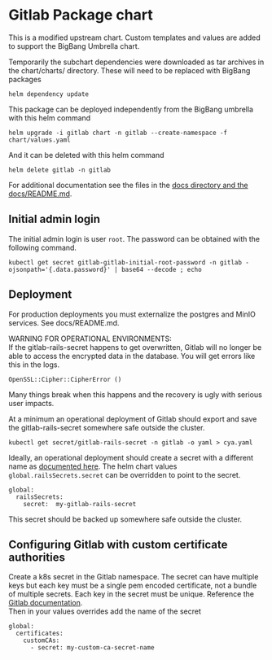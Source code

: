 # Gitlab Package chart

This is a modified upstream chart. Custom templates and values are added to support the BigBang Umbrella chart.

Temporarily the subchart dependencies were downloaded as tar archives in the chart/charts/ directory.  These will need to be replaced with BigBang packages
```
helm dependency update
```

This package can be deployed independently from the BigBang umbrella with this helm command
```
helm upgrade -i gitlab chart -n gitlab --create-namespace -f chart/values.yaml
```

And it can be deleted with this helm command
```
helm delete gitlab -n gitlab
```

For additional documentation see the files in the [docs directory and the docs/README.md](docs/README.md).

## Initial admin login

The initial admin login is user ```root```.  The password can be obtained with the following command.
```
kubectl get secret gitlab-gitlab-initial-root-password -n gitlab -ojsonpath='{.data.password}' | base64 --decode ; echo
```

##  Deployment

For production deployments you must externalize the postgres and MinIO services. See docs/README.md.  

WARNING FOR OPERATIONAL ENVIRONMENTS:  
If the gitlab-rails-secret happens to get overwritten, Gitlab will no longer be able to access the encrypted data in the database. You will get errors like this in the logs.
```
OpenSSL::Cipher::CipherError ()
```
Many things break when this happens and the recovery is ugly with serious user impacts.  

At a minimum an operational deployment of Gitlab should export and save the gitlab-rails-secret somewhere safe outside the cluster.
```
kubectl get secret/gitlab-rails-secret -n gitlab -o yaml > cya.yaml
```
Ideally, an operational deployment should create a secret with a different name as [documented here](https://docs.gitlab.com/charts/installation/secrets.html#gitlab-rails-secret). The helm chart values ```global.railsSecrets.secret``` can be overridden to point to the secret.
```
global:
  railsSecrets:
    secret:  my-gitlab-rails-secret
```
This secret should be backed up somewhere safe outside the cluster.

## Configuring Gitlab with custom certificate authorities

Create a k8s secret in the Gitlab namespace. The secret can have multiple keys but each key must be a single pem encoded certificate, not a bundle of multiple secrets. Each key in the secret must be unique. Reference the [Gitlab documentation](https://docs.gitlab.com/charts/charts/globals.html#custom-certificate-authorities).  
Then in your values overrides add the name of the secret
```
global:
  certificates:
    customCAs:
      - secret: my-custom-ca-secret-name
```
